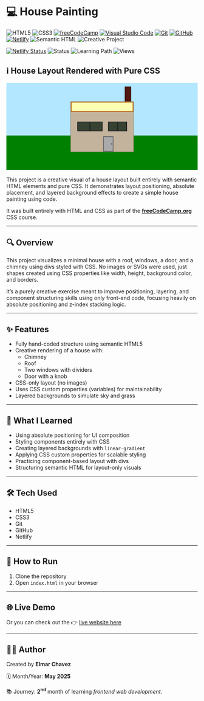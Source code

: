 # 💻 House Painting

![HTML5](https://img.shields.io/badge/HTML5-E34F26?style=for-the-badge&logo=html5&logoColor=white)
![CSS3](https://img.shields.io/badge/CSS3-1572B6?style=for-the-badge&logo=css3&logoColor=white)
[![freeCodeCamp](https://img.shields.io/badge/freeCodeCamp-27273D?style=for-the-badge&logo=freecodecamp&logoColor=white)](https://www.freecodecamp.org/)
[![Visual Studio Code](https://img.shields.io/badge/VS%20Code-007ACC?style=for-the-badge&logo=visual-studio-code&logoColor=white)](https://code.visualstudio.com/)
[![Git](https://img.shields.io/badge/Git-F05032?style=for-the-badge&logo=git&logoColor=white)](https://git-scm.com/)
[![GitHub](https://img.shields.io/badge/GitHub-181717?style=for-the-badge&logo=github&logoColor=white)](https://github.com/)
[![Netlify](https://img.shields.io/badge/Netlify-00C7B7?style=for-the-badge&logo=netlify&logoColor=white)](https://www.netlify.com/)
![Semantic HTML](https://img.shields.io/badge/Semantic%20HTML-ff9800?style=for-the-badge)
![Creative Project](https://img.shields.io/badge/Creative%20Project-ff69b4?style=for-the-badge)

[![Netlify Status](https://api.netlify.com/api/v1/badges/522ea87d-bf17-4d08-926f-8d00235b831f/deploy-status)](https://house-painting-fcc-jiro.netlify.app/)
![Status](https://img.shields.io/badge/status-complete-brightgreen)
![Learning Path](https://img.shields.io/badge/learning%20path-month%202-blue)
![Views](https://visitor-badge.laobi.icu/badge?page_id=CodingWithJiro.freecodecamp-css-house-painting&left_text=repo%20views)

## ℹ️ House Layout Rendered with Pure CSS

![Screenshot of the project](./screenshot.png)

This project is a creative visual of a house layout built entirely with semantic HTML elements and pure CSS. It demonstrates layout positioning, absolute placement, and layered background effects to create a simple house painting using code.

It was built entirely with HTML and CSS as part of the [**freeCodeCamp.org**](https://www.freecodecamp.org/learn/full-stack-developer/) CSS course.

---

## 🔍 Overview

This project visualizes a minimal house with a roof, windows, a door, and a chimney using divs styled with CSS. No images or SVGs were used, just shapes created using CSS properties like width, height, background color, and borders.

It’s a purely creative exercise meant to improve positioning, layering, and component structuring skills using only front-end code, focusing heavily on absolute positioning and z-index stacking logic.

---

## ✨ Features

- Fully hand-coded structure using semantic HTML5
- Creative rendering of a house with:
  - Chimney
  - Roof
  - Two windows with dividers
  - Door with a knob
- CSS-only layout (no images)
- Uses CSS custom properties (variables) for maintainability
- Layered backgrounds to simulate sky and grass

---

## 🧠 What I Learned

- Using absolute positioning for UI composition
- Styling components entirely with CSS
- Creating layered backgrounds with `linear-gradient`
- Applying CSS custom properties for scalable styling
- Practicing component-based layout with divs
- Structuring semantic HTML for layout-only visuals

---

## 🛠️ Tech Used

- HTML5
- CSS3
- Git
- GitHub
- Netlify

---

## 🚀 How to Run

1. Clone the repository
2. Open `index.html` in your browser

---

## 🌐 Live Demo

Or you can check out the 👉 [live website here](https://house-painting-fcc-jiro.netlify.app/)

---

## 🧑‍💻 Author

Created by **Elmar Chavez**

🗓️ Month/Year: **May 2025**

📚 Journey: **2<sup>nd</sup>** month of learning _frontend web development_.
